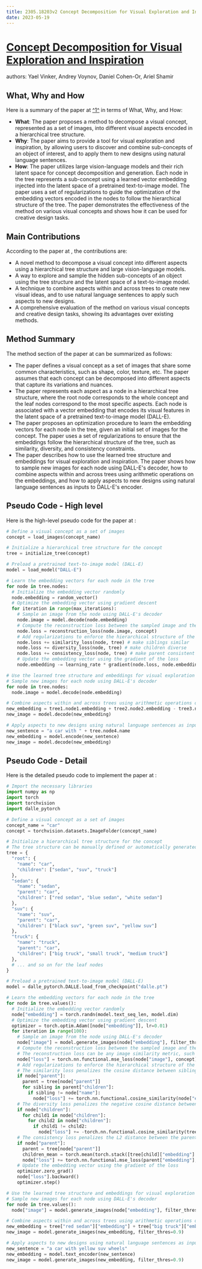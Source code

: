 ```yaml
---
title: 2305.18203v2 Concept Decomposition for Visual Exploration and Inspiration
date: 2023-05-19
---
```


# [Concept Decomposition for Visual Exploration and Inspiration](http://arxiv.org/abs/2305.18203v2)

authors: Yael Vinker, Andrey Voynov, Daniel Cohen-Or, Ariel Shamir


## What, Why and How

[1]: https://arxiv.org/abs/2305.18203 "Concept Decomposition for Visual Exploration and Inspiration"
[2]: https://arxiv.org/abs/2305.18153 "[2305.18153] Do Large Language Models Know What They Don't ... - arXiv.org"
[3]: https://avdata.ford.com/ "Ford AV Dataset - Home"

Here is a summary of the paper at [^1^][1] in terms of What, Why, and How:

- **What**: The paper proposes a method to decompose a visual concept, represented as a set of images, into different visual aspects encoded in a hierarchical tree structure.
- **Why**: The paper aims to provide a tool for visual exploration and inspiration, by allowing users to discover and combine sub-concepts of an object of interest, and to apply them to new designs using natural language sentences.
- **How**: The paper utilizes large vision-language models and their rich latent space for concept decomposition and generation. Each node in the tree represents a sub-concept using a learned vector embedding injected into the latent space of a pretrained text-to-image model. The paper uses a set of regularizations to guide the optimization of the embedding vectors encoded in the nodes to follow the hierarchical structure of the tree. The paper demonstrates the effectiveness of the method on various visual concepts and shows how it can be used for creative design tasks.

## Main Contributions

According to the paper at , the contributions are:

- A novel method to decompose a visual concept into different aspects using a hierarchical tree structure and large vision-language models.
- A way to explore and sample the hidden sub-concepts of an object using the tree structure and the latent space of a text-to-image model.
- A technique to combine aspects within and across trees to create new visual ideas, and to use natural language sentences to apply such aspects to new designs.
- A comprehensive evaluation of the method on various visual concepts and creative design tasks, showing its advantages over existing methods.

## Method Summary

The method section of the paper at  can be summarized as follows:

- The paper defines a visual concept as a set of images that share some common characteristics, such as shape, color, texture, etc. The paper assumes that each concept can be decomposed into different aspects that capture its variations and nuances.
- The paper represents each aspect as a node in a hierarchical tree structure, where the root node corresponds to the whole concept and the leaf nodes correspond to the most specific aspects. Each node is associated with a vector embedding that encodes its visual features in the latent space of a pretrained text-to-image model (DALL-E).
- The paper proposes an optimization procedure to learn the embedding vectors for each node in the tree, given an initial set of images for the concept. The paper uses a set of regularizations to ensure that the embeddings follow the hierarchical structure of the tree, such as similarity, diversity, and consistency constraints.
- The paper describes how to use the learned tree structure and embeddings for visual exploration and inspiration. The paper shows how to sample new images for each node using DALL-E's decoder, how to combine aspects within and across trees using arithmetic operations on the embeddings, and how to apply aspects to new designs using natural language sentences as inputs to DALL-E's encoder.

## Pseudo Code - High level

Here is the high-level pseudo code for the paper at :

```python
# Define a visual concept as a set of images
concept = load_images(concept_name)

# Initialize a hierarchical tree structure for the concept
tree = initialize_tree(concept)

# Preload a pretrained text-to-image model (DALL-E)
model = load_model("DALL-E")

# Learn the embedding vectors for each node in the tree
for node in tree.nodes:
  # Initialize the embedding vector randomly
  node.embedding = random_vector()
  # Optimize the embedding vector using gradient descent
  for iteration in range(max_iterations):
    # Sample an image from the node using DALL-E's decoder
    node.image = model.decode(node.embedding)
    # Compute the reconstruction loss between the sampled image and the concept images
    node.loss = reconstruction_loss(node.image, concept)
    # Add regularizations to enforce the hierarchical structure of the tree
    node.loss += similarity_loss(node, tree) # make siblings similar
    node.loss += diversity_loss(node, tree) # make children diverse
    node.loss += consistency_loss(node, tree) # make parent consistent with children
    # Update the embedding vector using the gradient of the loss
    node.embedding -= learning_rate * gradient(node.loss, node.embedding)

# Use the learned tree structure and embeddings for visual exploration and inspiration
# Sample new images for each node using DALL-E's decoder
for node in tree.nodes:
  node.image = model.decode(node.embedding)

# Combine aspects within and across trees using arithmetic operations on the embeddings
new_embedding = tree1.node1.embedding + tree2.node2.embedding - tree3.node3.embedding
new_image = model.decode(new_embedding)

# Apply aspects to new designs using natural language sentences as inputs to DALL-E's encoder
new_sentence = "a car with " + tree.node4.name
new_embedding = model.encode(new_sentence)
new_image = model.decode(new_embedding)
```

## Pseudo Code - Detail

Here is the detailed pseudo code to implement the paper at :

```python
# Import the necessary libraries
import numpy as np
import torch
import torchvision
import dalle_pytorch

# Define a visual concept as a set of images
concept_name = "car"
concept = torchvision.datasets.ImageFolder(concept_name)

# Initialize a hierarchical tree structure for the concept
# The tree structure can be manually defined or automatically generated using clustering algorithms
tree = {
  "root": {
    "name": "car",
    "children": ["sedan", "suv", "truck"]
  },
  "sedan": {
    "name": "sedan",
    "parent": "car",
    "children": ["red sedan", "blue sedan", "white sedan"]
  },
  "suv": {
    "name": "suv",
    "parent": "car",
    "children": ["black suv", "green suv", "yellow suv"]
  },
  "truck": {
    "name": "truck",
    "parent": "car",
    "children": ["big truck", "small truck", "medium truck"]
  },
  # ... and so on for the leaf nodes
}

# Preload a pretrained text-to-image model (DALL-E)
model = dalle_pytorch.DALLE.load_from_checkpoint("dalle.pt")

# Learn the embedding vectors for each node in the tree
for node in tree.values():
  # Initialize the embedding vector randomly
  node["embedding"] = torch.randn(model.text_seq_len, model.dim)
  # Optimize the embedding vector using gradient descent
  optimizer = torch.optim.Adam([node["embedding"]], lr=0.01)
  for iteration in range(100):
    # Sample an image from the node using DALL-E's decoder
    node["image"] = model.generate_images(node["embedding"], filter_thres=0.9)
    # Compute the reconstruction loss between the sampled image and the concept images
    # The reconstruction loss can be any image similarity metric, such as MSE or SSIM
    node["loss"] = torch.nn.functional.mse_loss(node["image"], concept)
    # Add regularizations to enforce the hierarchical structure of the tree
    # The similarity loss penalizes the cosine distance between sibling nodes
    if node["parent"]:
      parent = tree[node["parent"]]
      for sibling in parent["children"]:
        if sibling != node["name"]:
          node["loss"] += torch.nn.functional.cosine_similarity(node["embedding"], tree[sibling]["embedding"])
    # The diversity loss penalizes the negative cosine distance between child nodes
    if node["children"]:
      for child1 in node["children"]:
        for child2 in node["children"]:
          if child1 != child2:
            node["loss"] += -torch.nn.functional.cosine_similarity(tree[child1]["embedding"], tree[child2]["embedding"])
    # The consistency loss penalizes the L2 distance between the parent node and the average of its children nodes
    if node["parent"]:
      parent = tree[node["parent"]]
      children_mean = torch.mean(torch.stack([tree[child]["embedding"] for child in parent["children"]]), dim=0)
      node["loss"] += torch.nn.functional.mse_loss(parent["embedding"], children_mean)
    # Update the embedding vector using the gradient of the loss
    optimizer.zero_grad()
    node["loss"].backward()
    optimizer.step()

# Use the learned tree structure and embeddings for visual exploration and inspiration
# Sample new images for each node using DALL-E's decoder
for node in tree.values():
  node["image"] = model.generate_images(node["embedding"], filter_thres=0.9)

# Combine aspects within and across trees using arithmetic operations on the embeddings
new_embedding = tree["red sedan"]["embedding"] + tree["big truck"]["embedding"] - tree["sedan"]["embedding"]
new_image = model.generate_images(new_embedding, filter_thres=0.9)

# Apply aspects to new designs using natural language sentences as inputs to DALL-E's encoder
new_sentence = "a car with yellow suv wheels"
new_embedding = model.text_encoder(new_sentence)
new_image = model.generate_images(new_embedding, filter_thres=0.9)
```